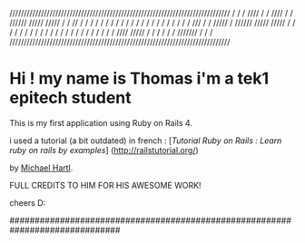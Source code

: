 /////////////////////////////////////////////////////////////////////////////
/ 									    /
/  ////  /  / ////  /	/     ////// /////  /////	/	/     //    /
/  /  /	 /  / /	 /   / /      /	   / /	  / /	 /	 /     /     / /    /
/  ///	 /  / /////   /	      ////// /////  /////	  /   /	       /    /
/  /  /  /  / /    /  /	      /	   / /	    /		   / /	       /    /
/  /   / //// /////   /	      /    / /	    /		    /	    /////// /
/									    / 		
/////////////////////////////////////////////////////////////////////////////

# Hi ! my name is Thomas i'm a tek1 epitech student #

This is my first application using Ruby on Rails 4.

i used a tutorial (a bit outdated) in french :
[*Tutorial Ruby on Rails : Learn ruby on rails by examples*]
	   (http://railstutorial.org/)
 
by [Michael Hartl](http://michaelhartl.com/).

FULL CREDITS TO HIM FOR HIS AWESOME WORK!

cheers D:

##############################################################################

